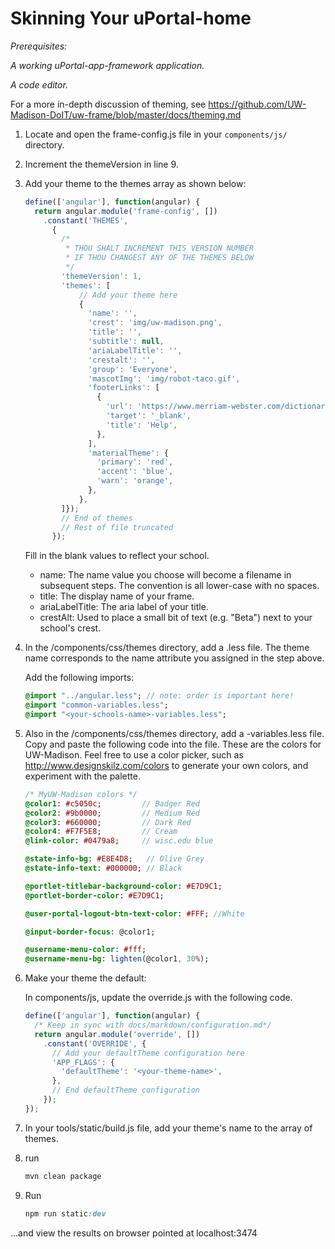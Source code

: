 # Skinning Your uPortal-home #

_Prerequisites:_

_A working uPortal-app-framework application._

_A code editor._

For a more in-depth discussion of theming, see <https://github.com/UW-Madison-DoIT/uw-frame/blob/master/docs/theming.md>

1.  Locate and open the frame-config.js file in your `components/js/` directory.

2.  Increment the themeVersion in line 9.

3.  Add your theme to the themes array as shown below:

    ```javascript
    define(['angular'], function(angular) {
      return angular.module('frame-config', [])
        .constant('THEMES',
          {
            /*
             * THOU SHALT INCREMENT THIS VERSION NUMBER
             * IF THOU CHANGEST ANY OF THE THEMES BELOW
             */
            'themeVersion': 1,
            'themes': [
                // Add your theme here
                {
                  'name': '',
                  'crest': 'img/uw-madison.png',
                  'title': '',
                  'subtitle': null,
                  'ariaLabelTitle': '',
                  'crestalt': '',
                  'group': 'Everyone',
                  'mascotImg': 'img/robot-taco.gif',
                  'footerLinks': [
                    {
                      'url': 'https://www.merriam-webster.com/dictionary/help',
                      'target': '_blank',
                      'title': 'Help',
                    },
                  ],
                  'materialTheme': {
                    'primary': 'red',
                    'accent': 'blue',
                    'warn': 'orange',
                  },
                },
            ]});
            // End of themes
            // Rest of file truncated
          });
    ```
    Fill in the blank values to reflect your school.
    * name: The name value you choose will become a filename in subsequent steps. The convention is all lower-case with no spaces.
    * title: The display name of your frame.
    * ariaLabelTitle: The aria label of your title.
    * crestAlt: Used to place a small bit of text (e.g. "Beta") next to your school's crest.

4.  In the \/components/css/themes directory, add a <theme-name>.less file. The theme name corresponds to the name attribute you assigned in the step above.

    Add the following imports:

    ```sass
    @import "../angular.less"; // note: order is important here!
    @import "common-variables.less";
    @import "<your-schools-name>-variables.less";
    ```



5.  Also in the /components/css/themes directory, add a <theme-name>-variables.less file. Copy and paste the following code into the file. These are the colors for UW-Madison. Feel free to use a color picker, such as <http://www.designskilz.com/colors> to generate your own colors, and experiment with the palette.

    ```sass
    /* MyUW-Madison colors */
    @color1: #c5050c;         // Badger Red
    @color2: #9b0000;         // Medium Red
    @color3: #660000;         // Dark Red
    @color4: #F7F5E8;         // Cream
    @link-color: #0479a8;     // wisc.edu blue

    @state-info-bg: #E8E4D8;   // Olive Grey
    @state-info-text: #000000; // Black

    @portlet-titlebar-background-color: #E7D9C1;
    @portlet-border-color: #E7D9C1;

    @user-portal-logout-btn-text-color: #FFF; //White

    @input-border-focus: @color1;

    @username-menu-color: #fff;
    @username-menu-bg: lighten(@color1, 30%);
    ```


6.  Make your theme the default:

    In components/js, update the override.js with the following code.

    ```javascript
    define(['angular'], function(angular) {
      /* Keep in sync with docs/markdown/configuration.md*/
      return angular.module('override', [])
        .constant('OVERRIDE', {
          // Add your defaultTheme configuration here
          'APP_FLAGS': {
            'defaultTheme': '<your-theme-name>',
          },
          // End defaultTheme configuration
        });
    });
    ```


7.  In your tools/static/build.js file, add your theme's name to the array of themes.

8.  run
    ```sass
    mvn clean package
    ```

9.  Run
    ```sass
    npm run static:dev
    ```

...and view the results on browser pointed at localhost:3474
